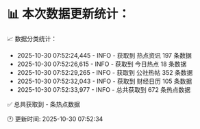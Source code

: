 📊 本次数据更新统计：
==========================

📈 数据分类统计：
- 2025-10-30 07:52:24,445 - INFO - 获取到 热点资讯 197 条数据
- 2025-10-30 07:52:26,615 - INFO - 获取到 今日热点 18 条数据
- 2025-10-30 07:52:29,265 - INFO - 获取到 公社热帖 352 条数据
- 2025-10-30 07:52:32,043 - INFO - 获取到 财经日历 105 条数据
- 2025-10-30 07:52:33,977 - INFO - 总共获取到 672 条热点数据

✅ 总共获取到 - 条热点数据

🕐 更新时间: 2025-10-30 07:52:34
